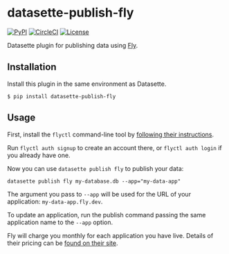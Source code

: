 # datasette-publish-fly

[![PyPI](https://img.shields.io/pypi/v/datasette-publish-fly.svg)](https://pypi.org/project/datasette-publish-fly/)
[![CircleCI](https://circleci.com/gh/simonw/datasette-publish-fly.svg?style=svg)](https://circleci.com/gh/simonw/datasette-publish-fly)
[![License](https://img.shields.io/badge/license-Apache%202.0-blue.svg)](https://github.com/simonw/datasette-publish-fly/blob/master/LICENSE)

Datasette plugin for publishing data using [Fly](https://fly.io/).

## Installation

Install this plugin in the same environment as Datasette.

    $ pip install datasette-publish-fly

## Usage

First, install the `flyctl` command-line tool by [following their instructions](https://fly.io/docs/getting-started/installing-flyctl/).

Run `flyctl auth signup` to create an account there, or `flyctl auth login` if you already have one.

Now you can use `datasette publish fly` to publish your data:

    datasette publish fly my-database.db --app="my-data-app"

The argument you pass to `--app` will be used for the URL of your application: `my-data-app.fly.dev`.

To update an application, run the publish command passing the same application name to the `--app` option.

Fly will charge you monthly for each application you have live. Details of their pricing can be [found on their site](https://fly.io/docs/pricing/).
